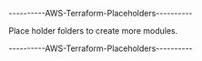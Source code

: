 ----------AWS-Terraform-Placeholders----------

Place holder folders to create more modules.

----------AWS-Terraform-Placeholders----------